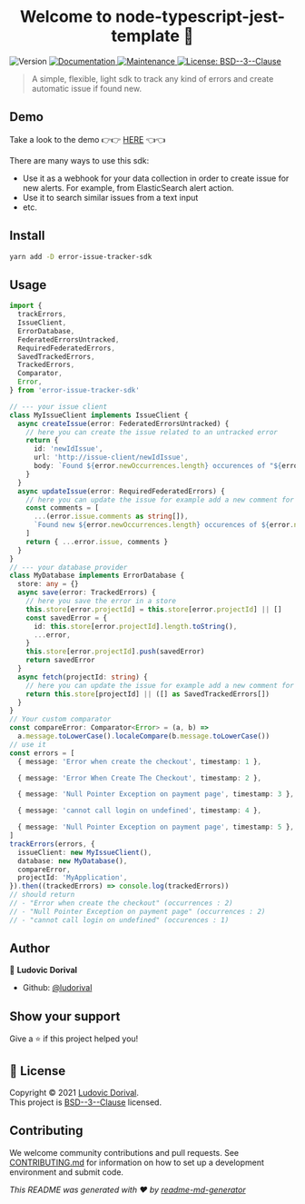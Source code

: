 <h1 align="center">Welcome to node-typescript-jest-template 👋</h1>
<p>
  <img alt="Version" src="https://img.shields.io/badge/version-0.0.1-blue.svg?cacheSeconds=2592000" />
  <a href="https://github.com/ludorival/node-typescript-jest-template#readme" target="_blank">
    <img alt="Documentation" src="https://img.shields.io/badge/documentation-yes-brightgreen.svg" />
  </a>
  <a href="https://github.com/ludorival/node-typescript-jest-template/graphs/commit-activity" target="_blank">
    <img alt="Maintenance" src="https://img.shields.io/badge/Maintained%3F-yes-green.svg" />
  </a>
  <a href="https://github.com/ludorival/node-typescript-jest-template/blob/master/LICENSE" target="_blank">
    <img alt="License: BSD--3--Clause" src="https://img.shields.io/github/license/ludorival/node-typescript-jest-template" />
  </a>
</p>

> A simple, flexible, light sdk to track any kind of errors and create automatic issue if found new.

## Demo 

Take a look to the demo 👉👉 [HERE](https://ludorival.github.io/demo-error-issue-tracker/) 👈👈

There are many ways to use this sdk:

- Use it as a webhook for your data collection in order to create issue for new alerts. For example, from ElasticSearch alert action.
- Use it to search similar issues from a text input
- etc.

## Install

```sh
yarn add -D error-issue-tracker-sdk
```

## Usage

```ts
import {
  trackErrors,
  IssueClient,
  ErrorDatabase,
  FederatedErrorsUntracked,
  RequiredFederatedErrors,
  SavedTrackedErrors,
  TrackedErrors,
  Comparator,
  Error,
} from 'error-issue-tracker-sdk'

// --- your issue client
class MyIssueClient implements IssueClient {
  async createIssue(error: FederatedErrorsUntracked) {
    // here you can create the issue related to an untracked error
    return {
      id: 'newIdIssue',
      url: 'http://issue-client/newIdIssue',
      body: `Found ${error.newOccurrences.length} occurences of "${error.name}"`,
    }
  }
  async updateIssue(error: RequiredFederatedErrors) {
    // here you can update the issue for example add a new comment for new occurences
    const comments = [
      ...(error.issue.comments as string[]),
      `Found new ${error.newOccurrences.length} occurences of ${error.name}`,
    ]
    return { ...error.issue, comments }
  }
}
// --- your database provider
class MyDatabase implements ErrorDatabase {
  store: any = {}
  async save(error: TrackedErrors) {
    // here you save the error in a store
    this.store[error.projectId] = this.store[error.projectId] || []
    const savedError = {
      id: this.store[error.projectId].length.toString(),
      ...error,
    }
    this.store[error.projectId].push(savedError)
    return savedError
  }
  async fetch(projectId: string) {
    // here you can update the issue for example add a new comment for new occurences
    return this.store[projectId] || ([] as SavedTrackedErrors[])
  }
}
// Your custom comparator
const compareError: Comparator<Error> = (a, b) =>
  a.message.toLowerCase().localeCompare(b.message.toLowerCase())
// use it
const errors = [
  { message: 'Error when create the checkout', timestamp: 1 },

  { message: 'Error When Create The Checkout', timestamp: 2 },

  { message: 'Null Pointer Exception on payment page', timestamp: 3 },

  { message: 'cannot call login on undefined', timestamp: 4 },

  { message: 'Null Pointer Exception on payment page', timestamp: 5 },
]
trackErrors(errors, {
  issueClient: new MyIssueClient(),
  database: new MyDatabase(),
  compareError,
  projectId: 'MyApplication',
}).then((trackedErrors) => console.log(trackedErrors))
// should return
// - "Error when create the checkout" (occurrences : 2)
// - "Null Pointer Exception on payment page" (occurrences : 2)
// - "cannot call login on undefined" (occurences : 1)
```

## Author

👤 **Ludovic Dorival**

- Github: [@ludorival](https://github.com/ludorival)

## Show your support

Give a ⭐️ if this project helped you!

## 📝 License

Copyright © 2021 [Ludovic Dorival](https://github.com/ludorival).<br />
This project is [BSD--3--Clause](https://github.com/ludorival/error-issue-tracker/blob/master/LICENSE) licensed.

## Contributing

We welcome community contributions and pull requests. See [CONTRIBUTING.md](CONTRIBUTIONS.md) for information on how to set up a development environment and submit code.

_This README was generated with ❤️ by [readme-md-generator](https://github.com/kefranabg/readme-md-generator)_
